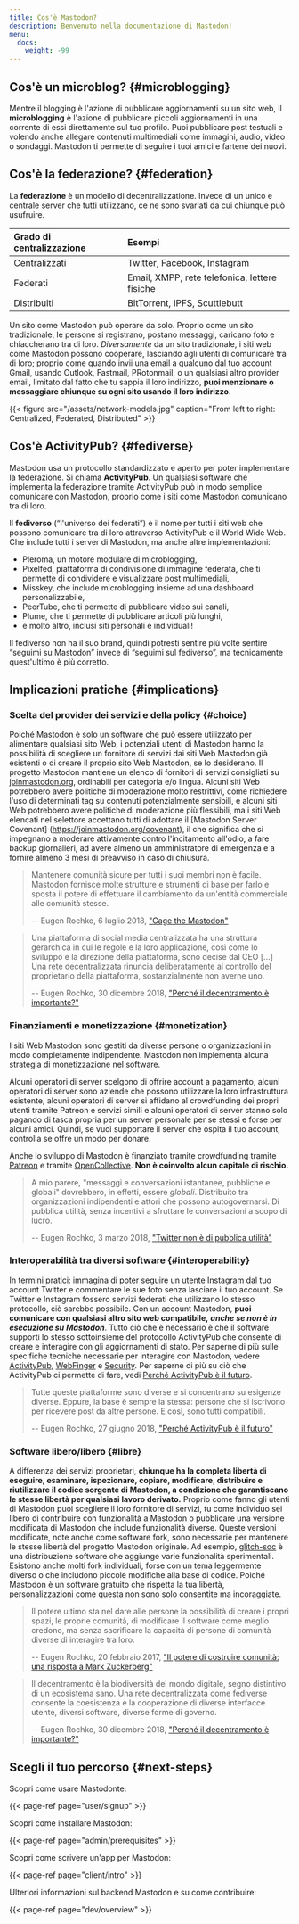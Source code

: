 ```yaml
---
title: Cos'è Mastodon?
description: Benvenuto nella documentazione di Mastodon!
menu:
  docs:
    weight: -99
---
```


## Cos'è un microblog? {#microblogging}

Mentre il blogging è l'azione di pubblicare aggiornamenti su un sito web, il **microblogging** è l'azione di pubblicare piccoli aggiornamenti in una corrente di essi direttamente sul tuo profilo. Puoi pubblicare post testuali e volendo anche allegare contenuti multimediali come immagini, audio, video o sondaggi. Mastodon ti permette di seguire i tuoi amici e fartene dei nuovi.

## Cos'è la federazione? {#federation}

La **federazione** è un modello di decentralizzatione. Invece di un unico e centrale server che tutti utilizzano, ce ne sono svariati da cui chiunque può usufruire.

| Grado di centralizzazione | Esempi |
| :--- | :--- |
| Centralizzati | Twitter, Facebook, Instagram |
| Federati | Email, XMPP, rete telefonica, lettere fisiche |
| Distribuiti | BitTorrent, IPFS, Scuttlebutt |

Un sito come Mastodon può operare da solo. Proprio come un sito tradizionale, le persone si registrano, postano messaggi, caricano foto e chiaccherano tra di loro. _Diversamente_ da un sito tradizionale, i siti web come Mastodon possono cooperare, lasciando agli utenti di comunicare tra di loro; proprio come quando invii una email a qualcuno  dal tuo account Gmail, usando Outlook, Fastmail, PRotonmail, o un qualsiasi altro provider email, limitato dal fatto che tu sappia il loro indirizzo,  **puoi menzionare o messaggiare chiunque su ogni sito usando il loro indirizzo**.

{{< figure src="/assets/network-models.jpg" caption="From left to right: Centralized, Federated, Distributed" >}}



## Cos'è ActivityPub? {#fediverse}

Mastodon usa un protocollo standardizzato e aperto per poter implementare la federazione. Si chiama **ActivityPub**. Un qualsiasi software che implementa la federazione tramite ActivityPub può in modo semplice comunicare con Mastodon, proprio come i siti come Mastodon comunicano tra di loro.

Il **fediverso** (“l'universo dei federati”) è il nome per tutti i siti web che possono comunicare tra di loro attraverso ActivityPub e il World Wide Web. Che include tutti i server di Mastodon, ma anche altre implementazioni:

* Pleroma, un motore modulare di microblogging,
* Pixelfed, piattaforma di condivisione di immagine federata, che ti permette di condividere e visualizzare post multimediali,
* Misskey, che include microblogging insieme ad una dashboard personalizzabile,
* PeerTube, che ti permette di pubblicare video sui canali,
* Plume, che ti permette di pubblicare articoli più lunghi,
* e molto altro, inclusi siti personali e individuali!

Il fediverso non ha il suo brand, quindi potresti sentire più volte sentire “seguimi su Mastodon” invece di “seguimi sul fediverso”, ma tecnicamente quest'ultimo è più corretto.

## Implicazioni pratiche {#implications}

### Scelta del provider dei servizi e della policy {#choice}

Poiché Mastodon è solo un software che può essere utilizzato per alimentare qualsiasi sito Web, i potenziali utenti di Mastodon hanno la possibilità di scegliere un fornitore di servizi dai siti Web Mastodon già esistenti o di creare il proprio sito Web Mastodon, se lo desiderano. Il progetto Mastodon mantiene un elenco di fornitori di servizi consigliati su [joinmastodon.org](https://joinmastodon.org), ordinabili per categoria e/o lingua. Alcuni siti Web potrebbero avere politiche di moderazione molto restrittivi, come richiedere l'uso di determinati tag su contenuti potenzialmente sensibili, e alcuni siti Web potrebbero avere politiche di moderazione più flessibili, ma i siti Web elencati nel selettore accettano tutti di adottare il [Mastodon Server Covenant] (https://joinmastodon.org/covenant), il che significa che si impegnano a moderare attivamente contro l'incitamento all'odio, a fare backup giornalieri, ad avere almeno un amministratore di emergenza e a fornire almeno 3 mesi di preavviso in caso di chiusura.

> Mantenere comunità sicure per tutti i suoi membri non è facile. Mastodon fornisce molte strutture e strumenti di base per farlo e sposta il potere di effettuare il cambiamento da un'entità commerciale alle comunità stesse.
>
> -- Eugen Rochko, 6 luglio 2018, ["Cage the Mastodon"](https://blog.joinmastodon.org/2018/07/cage-the-mastodon/)

> Una piattaforma di social media centralizzata ha una struttura gerarchica in cui le regole e la loro applicazione, così come lo sviluppo e la direzione della piattaforma, sono decise dal CEO [...] Una rete decentralizzata rinuncia deliberatamente al controllo del proprietario della piattaforma, sostanzialmente non averne uno.
>
> -- Eugen Rochko, 30 dicembre 2018, ["Perché il decentramento è importante?"](https://blog.joinmastodon.org/2018/12/why-does-decentralization-matter/)

### Finanziamenti e monetizzazione {#monetization}

I siti Web Mastodon sono gestiti da diverse persone o organizzazioni in modo completamente indipendente. Mastodon non implementa alcuna strategia di monetizzazione nel software.

Alcuni operatori di server scelgono di offrire account a pagamento, alcuni operatori di server sono aziende che possono utilizzare la loro infrastruttura esistente, alcuni operatori di server si affidano al crowdfunding dei propri utenti tramite Patreon e servizi simili e alcuni operatori di server stanno solo pagando di tasca propria per un server personale per se stessi e forse per alcuni amici. Quindi, se vuoi supportare il server che ospita il tuo account, controlla se offre un modo per donare.

Anche lo sviluppo di Mastodon è finanziato tramite crowdfunding tramite [Patreon](https://patreon.com/mastodon) e tramite [OpenCollective](https://opencollective.com/mastodon). **Non è coinvolto alcun capitale di rischio.**

> A mio parere, "messaggi e conversazioni istantanee, pubbliche e globali" dovrebbero, in effetti, essere _globali_. Distribuito tra organizzazioni indipendenti e attori che possono autogovernarsi. Di pubblica utilità, senza incentivi a sfruttare le conversazioni a scopo di lucro.
>
> -- Eugen Rochko, 3 marzo 2018, ["Twitter non è di pubblica utilità"](https://blog.joinmastodon.org/2018/03/twitter-is-not-a-public-utility/)

### Interoperabilità tra diversi software {#interoperability}

In termini pratici: immagina di poter seguire un utente Instagram dal tuo account Twitter e commentare le sue foto senza lasciare il tuo account. Se Twitter e Instagram fossero servizi federati che utilizzano lo stesso protocollo, ciò sarebbe possibile. Con un account Mastodon, **puoi comunicare con qualsiasi altro sito web compatibile,** _**anche se non è in esecuzione su Mastodon**_. Tutto ciò che è necessario è che il software supporti lo stesso sottoinsieme del protocollo ActivityPub che consente di creare e interagire con gli aggiornamenti di stato. Per saperne di più sulle specifiche tecniche necessarie per interagire con Mastodon, vedere [ActivityPub](spec/activitypub), [WebFinger](spec/webfinger) e [Security](spec/security). Per saperne di più su ciò che ActivityPub ci permette di fare, vedi [Perché ActivityPub è il futuro](https://blog.joinmastodon.org/2018/06/why-activitypub-is-the-future/).

> Tutte queste piattaforme sono diverse e si concentrano su esigenze diverse. Eppure, la base è sempre la stessa: persone che si iscrivono per ricevere post da altre persone. E così, sono tutti compatibili.
>
> -- Eugen Rochko, 27 giugno 2018, ["Perché ActivityPub è il futuro"](https://blog.joinmastodon.org/2018/06/why-activitypub-is-the-future/)

### Software libero/libero {#libre}

A differenza dei servizi proprietari, **chiunque ha la completa libertà di eseguire, esaminare, ispezionare, copiare, modificare, distribuire e riutilizzare il codice sorgente di Mastodon, a condizione che garantiscano le stesse libertà per qualsiasi lavoro derivato.** Proprio come fanno gli utenti di Mastodon puoi scegliere il loro fornitore di servizi, tu come individuo sei libero di contribuire con funzionalità a Mastodon o pubblicare una versione modificata di Mastodon che include funzionalità diverse. Queste versioni modificate, note anche come software fork, sono necessarie per mantenere le stesse libertà del progetto Mastodon originale. Ad esempio, [glitch-soc](https://glitch-soc.github.io/docs/) è una distribuzione software che aggiunge varie funzionalità sperimentali.
Esistono anche molti fork individuali, forse con un tema leggermente diverso o che includono piccole modifiche alla base di codice. Poiché Mastodon è un software gratuito che rispetta la tua libertà, personalizzazioni come questa non sono solo consentite ma incoraggiate.

> Il potere ultimo sta nel dare alle persone la possibilità di creare i propri spazi, le proprie comunità, di modificare il software come meglio credono, ma senza sacrificare la capacità di persone di comunità diverse di interagire tra loro.
>
> -- Eugen Rochko, 20 febbraio 2017, ["Il potere di costruire comunità: una risposta a Mark Zuckerberg"](https://blog.joinmastodon.org/2017/02/the-power-to-build-communities/ )

> Il decentramento è la biodiversità del mondo digitale, segno distintivo di un ecosistema sano. Una rete decentralizzata come fediverse consente la coesistenza e la cooperazione di diverse interfacce utente, diversi software, diverse forme di governo.
>
> -- Eugen Rochko, 30 dicembre 2018, ["Perché il decentramento è importante?"](https://blog.joinmastodon.org/2018/12/why-does-decentralization-matter/)

## Scegli il tuo percorso {#next-steps}

Scopri come usare Mastodonte:

{{< page-ref page="user/signup" >}}

Scopri come installare Mastodon:

{{< page-ref page="admin/prerequisites" >}}

Scopri come scrivere un'app per Mastodon:

{{< page-ref page="client/intro" >}}

Ulteriori informazioni sul backend Mastodon e su come contribuire:

{{< page-ref page="dev/overview" >}}


